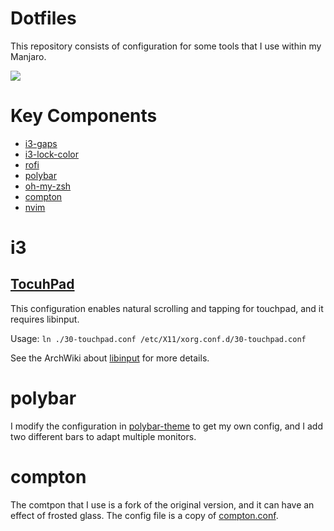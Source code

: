 # Dotfiles

This repository consists of configuration for some tools that I use within my Manjaro. 

![](https://github.com/yangtau/dotfiles/blob/master/screenshot.jpg?raw=true)

# Key Components
 - [i3-gaps](https://github.com/Airblader/i3)
 - [i3-lock-color](https://github.com/PandorasFox/i3lock-color)
 - [rofi](https://github.com/davatorium/rofi)
 - [polybar](https://github.com/polybar/polybar)
 - [oh-my-zsh](https://github.com/robbyrussell/oh-my-zsh)
 - [compton](https://github.com/tryone144/compton.git)
 - [nvim](https://neovim.io/)

# i3

## [TocuhPad](https://github.com/yangtau/dotfiles/blob/master/30-touchpad.conf)

This configuration enables natural scrolling and tapping for touchpad, and it requires libinput. 

Usage: `ln ./30-touchpad.conf /etc/X11/xorg.conf.d/30-touchpad.conf`

See the ArchWiki about [libinput](https://wiki.archlinux.org/index.php/Libinput) for more details.

# polybar

I modify the configuration in [polybar-theme](https://github.com/adi1090x/polybar-themes) to get my own config, and I add two different bars to adapt multiple monitors.

# compton

The comtpon that I use is a fork of the original version, and it can have an effect of frosted glass. The config file is a copy of [compton.conf](https://github.com/theniceboy/.config/blob/master/compton.conf).
